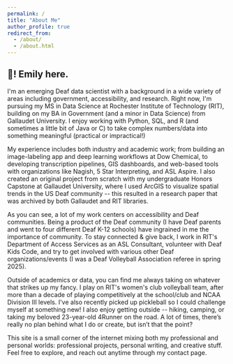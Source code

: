 ```yaml
---
permalink: /
title: "About Me"
author_profile: true
redirect_from: 
  - /about/
  - /about.html
---
```


👋! Emily here.
------
I'm an emerging Deaf data scientist with a background in a wide variety of areas including government, accessibility, and research. Right now, I'm pursuing my MS in Data Science at Rochester Institute of Technology (RIT), building on my BA in Government (and a minor in Data Science) from Gallaudet University. I enjoy working with Python, SQL, and R (and sometimes a little bit of Java or C) to take complex numbers/data into something meaningful (practical or impractical!)

My experience includes both industry and academic work; from building an image-labeling app and deep learning workflows at Dow Chemical, to developing transcription pipelines, GIS dashboards, and web-based tools with organizations like Nagish, 5 Star Interpreting, and ASL Aspire. I also created an original project from scratch with my undergraduate Honors Capstone at Gallaudet University, where I used ArcGIS to visualize spatial trends in the US Deaf community -- this resulted in a research paper that was archived by both Gallaudet and RIT libraries. 

As you can see, a lot of my work centers on accessibility and Deaf communities. Being a product of the Deaf community (I have Deaf parents and went to four different Deaf K-12 schools) have ingrained in me the importance of community. To stay connected & give back, I work in RIT's Department of Access Services as an ASL Consultant, volunteer with Deaf Kids Code, and try to get involved with various other Deaf organizations/events (I was a Deaf Volleyball Association referee in spring 2025). 

Outside of academics or data, you can find me always taking on whatever that strikes up my fancy. I play on RIT's women's club volleyball team, after more than a decade of playing competitively at the school/club and NCAA Division III levels. I've also recently picked up pickleball so I could challenge myself at something new! I also enjoy getting outside -- hiking, camping, or taking my beloved 23-year-old 4Runner on the road. A lot of times, there’s really no plan behind what I do or create, but isn’t that the point? 

This site is a small corner of the internet mixing both my professional and personal worlds: professional projects, personal writing, and creative stuff. Feel free to explore, and reach out anytime through my contact page.